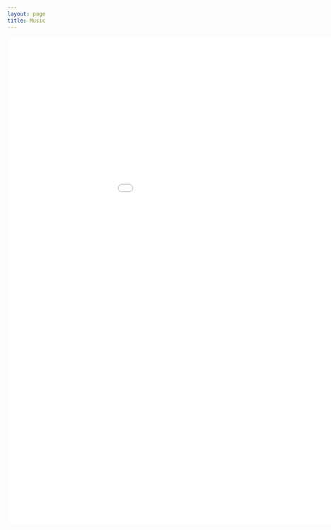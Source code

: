 ```yaml
---
layout: page
title: Music
---
```



<div class="pure-u-1 copy" markdown="1">
<iframe src="{{url}}/resources/tad.html" width="1100" height="1100" frameborder="0" scrolling="no"></iframe>




</div>








